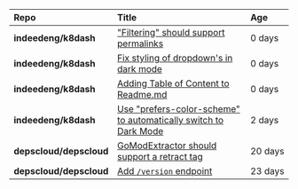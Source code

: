|**Repo**|**Title**|**Age**|
|:----|:----|:----|
|**indeedeng/k8dash**|["Filtering" should support permalinks](https://github.com/indeedeng/k8dash/issues/153)|0&nbsp;days|
|**indeedeng/k8dash**|[Fix styling of dropdown's in dark mode](https://github.com/indeedeng/k8dash/issues/152)|0&nbsp;days|
|**indeedeng/k8dash**|[Adding Table of Content to Readme.md](https://github.com/indeedeng/k8dash/issues/151)|0&nbsp;days|
|**indeedeng/k8dash**|[Use "prefers-color-scheme" to automatically switch to Dark Mode](https://github.com/indeedeng/k8dash/issues/144)|2&nbsp;days|
|**depscloud/depscloud**|[GoModExtractor should support a retract tag](https://github.com/depscloud/depscloud/issues/69)|20&nbsp;days|
|**depscloud/depscloud**|[Add `/version` endpoint](https://github.com/depscloud/depscloud/issues/58)|23&nbsp;days|